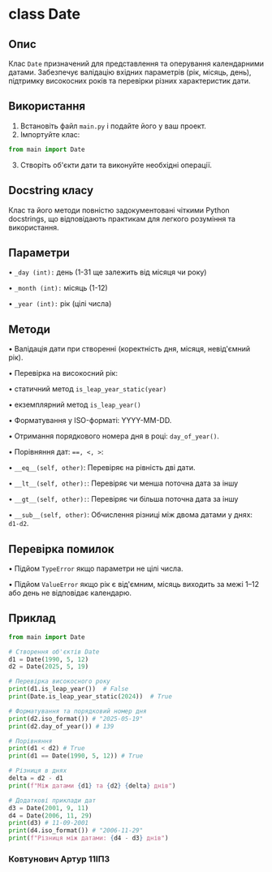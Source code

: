 # class Date
## Опис
Клас `Date` призначений для представлення та оперування календарними датами. 
Забезпечує валідацію вхідних параметрів (рік, місяць, день), підтримку високосних років та перевірки різних характеристик дати.

## Використання
1. Встановіть файл `main.py` і подайте його у ваш проект.
2. Імпортуйте клас:
```python
from main import Date
```
3. Створіть об'єкти дати та виконуйте необхідні операції.
## Docstring класу
Клас та його методи повністю задокументовані чіткими Python docstrings, що відповідають практикам для легкого розуміння та використання.
## Параметри
• ```_day (int):``` день (1-31 ще залежить від місяця чи року)

• ```_month (int):``` місяць (1-12)
   
• ```_year (int):``` рік (цілі числа)

## Методи

• Валідація дати при створенні (коректність дня, місяця, невід'ємний рік).

• Перевірка на високосний рік:

  • статичний метод ``` is_leap_year_static(year) ```

  • екземплярний метод ```is_leap_year() ```

• Форматування у ISO-форматі: YYYY-MM-DD.

• Отримання порядкового номера дня в році: ```day_of_year()```.

• Порівняння дат: ```==, <, >```:

• ```__eq__(self, other)```: Перевіряє на рівність дві дати.

• ```__lt__(self, other):```: Перевіряє чи менша поточна дата за іншу

• ```__gt__(self, other):```: Перевіряє чи більша поточна дата за іншу

• ```__sub__(self, other)```: Обчислення різниці між двома датами у днях: ```d1-d2```.

## Перевірка помилок
• Підйом ```TypeError``` якщо параметри не цілі числа.

• Підйом ```ValueError``` якщо рік є від'ємним, місяць виходить за межі 1–12 або день не відповідає календарю.

## Приклад
```python
from main import Date

# Створення об'єктів Date
d1 = Date(1990, 5, 12)
d2 = Date(2025, 5, 19)

# Перевірка високосного року
print(d1.is_leap_year())  # False
print(Date.is_leap_year_static(2024))  # True

# Форматування та порядковий номер дня
print(d2.iso_format()) # "2025-05-19"
print(d2.day_of_year()) # 139

# Порівняння
print(d1 < d2) # True
print(d1 == Date(1990, 5, 12)) # True

# Різниця в днях
delta = d2 - d1
print(f"Між датами {d1} та {d2} {delta} днів")

# Додаткові приклади дат
d3 = Date(2001, 9, 11)
d4 = Date(2006, 11, 29)
print(d3) # 11-09-2001
print(d4.iso_format()) # "2006-11-29"
print(f"Різниця між датами: {d4 - d3} днів")
```
### Ковтунович Артур 11ІПЗ

